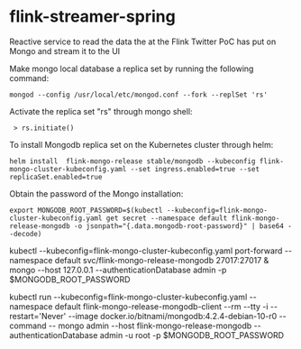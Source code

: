 # flink-streamer-spring
Reactive service to read the data the at the Flink Twitter PoC has put on Mongo and stream it to the UI

Make mongo local database a replica set by running the following command:

`mongod --config /usr/local/etc/mongod.conf --fork --replSet 'rs'`

Activate the replica set "rs" through mongo shell:

`
     > rs.initiate()`



To install Mongodb replica set on the Kubernetes cluster through helm:

`helm install  flink-mongo-release stable/mongodb --kubeconfig flink-mongo-cluster-kubeconfig.yaml --set ingress.enabled=true --set replicaSet.enabled=true`
  
 Obtain the password of the Mongo installation:
  
`export MONGODB_ROOT_PASSWORD=$(kubectl --kubeconfig=flink-mongo-cluster-kubeconfig.yaml get secret --namespace default flink-mongo-release-mongodb -o jsonpath="{.data.mongodb-root-password}" | base64 --decode)`

kubectl --kubeconfig=flink-mongo-cluster-kubeconfig.yaml port-forward --namespace default svc/flink-mongo-release-mongodb 27017:27017 &
    mongo --host 127.0.0.1 --authenticationDatabase admin -p $MONGODB_ROOT_PASSWORD
    
kubectl run --kubeconfig=flink-mongo-cluster-kubeconfig.yaml --namespace default flink-mongo-release-mongodb-client --rm --tty -i --restart='Never' --image docker.io/bitnami/mongodb:4.2.4-debian-10-r0 --command -- mongo admin --host flink-mongo-release-mongodb --authenticationDatabase admin -u root -p $MONGODB_ROOT_PASSWORD